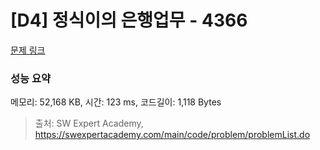 # [D4] 정식이의 은행업무 - 4366 

[문제 링크](https://swexpertacademy.com/main/code/problem/problemDetail.do?contestProbId=AWMeRLz6kC0DFAXd) 

### 성능 요약

메모리: 52,168 KB, 시간: 123 ms, 코드길이: 1,118 Bytes



> 출처: SW Expert Academy, https://swexpertacademy.com/main/code/problem/problemList.do